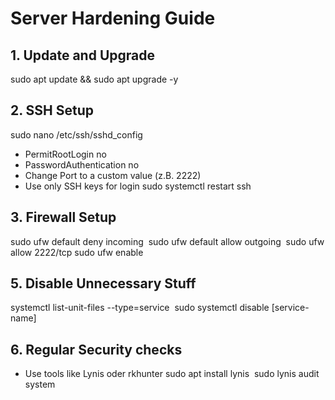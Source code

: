 
# Server Hardening Guide

## 1. Update and Upgrade
sudo apt update && sudo apt upgrade -y

## 2. SSH Setup
sudo nano /etc/ssh/sshd_config
- PermitRootLogin no
- PasswordAuthentication no
- Change Port to a custom value (z.B. 2222)
- Use only SSH keys for login
sudo systemctl restart ssh

## 3. Firewall Setup
sudo ufw default deny incoming 
sudo ufw default allow outgoing 
sudo ufw allow 2222/tcp sudo ufw enable

## 5. Disable Unnecessary Stuff
systemctl list-unit-files --type=service 
sudo systemctl disable [service-name]

## 6. Regular Security checks
- Use tools like Lynis oder rkhunter
sudo apt install lynis 
sudo lynis audit system




